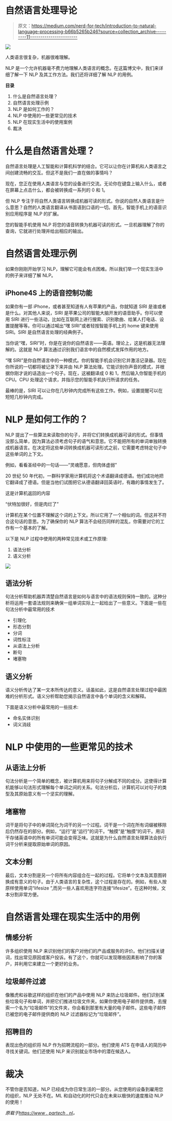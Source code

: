 # 自然语言处理导论

> 原文：<https://medium.com/nerd-for-tech/introduction-to-natural-language-processing-b66b5265b246?source=collection_archive---------11----------------------->

![](img/a6961ebad8a7444ef46fdea93c28ce1f.png)

人类语言很复杂，机器很难理解。

NLP 是一个允许机器毫不费力地理解人类语言的概念。在这篇博文中，我们来详细了解一下 NLP 及其工作方法。我们还将详细了解 NLP 的用例。

**目录**

1.  什么是自然语言处理？
2.  自然语言处理示例
3.  NLP 是如何工作的？
4.  NLP 中使用的一些更常见的技术
5.  NLP 在现实生活中的使用案例
6.  裁决

# 什么是自然语言处理？

自然语言处理是人工智能和计算机科学的结合。它可以让你在计算机和人类语言之间创建流畅的交互。但这不是我们一直在做的事情吗？

现在，您正在使用人类语言与您的设备进行交流。无论你在键盘上输入什么，或者在屏幕上点击什么，都会被转换成一系列的 0 和 1。

但 NLP 专注于将自然人类语言转换成机器可读的形式。你说的自然人类语言是什么意思？自然的人类语言翻译从书面语到口语的一切。首先，智能手机上的语音识别应用程序是 NLP 的扩展。

您的智能手机使用 NLP 将您的语音转换为机器可读的形式。一旦机器理解了你的查询，它就进行处理并给出相应的输出。

# 自然语言处理示例

如果你刚刚开始学习 NLP，理解它可能会有点困难。所以我们举一个现实生活中的例子来详细了解 NLP。

## iPhone4S 上的语音控制功能

如果你有一部 iPhone，或者甚至知道有人有苹果的产品，你就知道 SIRI 是谁或者是什么。对其他人来说，SIRI 是苹果公司的智能大脑开发的语音助手。你可以使用 SIRI 进行一些活动，比如在互联网上进行搜索、识别歌曲、给某人打电话、设置提醒等等。你可以通过喊出“嘿 SIRI”或者轻按智能手机上的 home 键来使用 SIRI。SIRI 是自然语言处理的经典例子。

当你说“嘿，SIRI”时，你是在说你的自然语言——英语。理论上，这是机器无法理解的。这就是 NLP 算法通过识别我们语言中的自然模式发挥作用的地方。

“嘿 SIRI”是你自然语言中的一种模式。你的智能手机会识别它并激活记录器。现在你所说的一切都将被记录下来并由 NLP 算法处理。它能识别你声音的模式，并根据你刚才说的话造出一个句子。现在，这被翻译成 0 和 1，然后输入你智能手机的 CPU。CPU 处理这个请求，并指示您的智能手机执行所请求的任务。

最棒的是，SIRI 可以让你在几秒钟内完成所有这些工作。例如，设置提醒可以在短短几秒钟内完成。

# NLP 是如何工作的？

NLP 提出了一些算法来读取你的句子，并将它们转换成机器可读的形式。但事情没那么简单，因为算法必须考虑句子的语气和意思。它不能把所有的单词单独转换成机器语言。在决定将这些单词转换成机器可读形式之前，它需要考虑特定句子中这些单词的上下文。

例如，看看圣经中的一句话——“灵魂愿意，但肉体虚弱”

20 世纪 50 年代初，一群科学家用计算机将这个术语翻译成德语。他们成功地把它翻译成了德语。但是当他们试图把它从德语翻译回英语时，有趣的事情发生了。

这是计算机返回的内容

“伏特加很好，但是肉烂了”

计算机在某个位置不理解这个词的上下文。所以它用了一个相似的词。但这并不符合这句话的意思。为了确保你的 NLP 算法不会经历同样的混乱，你需要对它的工作有一个基本的了解。

以下是 NLP 过程中使用的两种常见技术或工作原理:

1.  语法分析
2.  语义分析

![](img/66f79bd04f29c7893e7ca80545134e48.png)

## 语法分析

句法分析帮助机器弄清楚自然语言是如何与语言中的语法规则保持一致的。这种分析将运用一套语法规则来确保一组单词实际上一起给出了一些意义。下面是一些在句法分析中最常用的技术

*   引理化
*   形态分割
*   分词
*   词性标注
*   从语法上分析
*   断句
*   堵塞物

## 语义分析

语义分析传达了某一文本所传达的意义。话虽如此，这是自然语言处理过程中最困难的分析形式。语义分析帮助您揭示自然语言中各个单词的含义和解释。

下面是语义分析中最常用的一些技术:

*   命名实体识别
*   词义消歧

# NLP 中使用的一些更常见的技术

## 从语法上分析

句法分析是一个简单的概念，被计算机用来将句子分解成不同的成分。这使得计算机能够以句法形式理解每个单词之间的关系。句法分析后，计算机可以对句子的类型及其原始意义有一个坚实的理解。

## 堵塞物

词干是将句子中的单词简化为词干的另一个过程。词干是一个词在所有词缀被移除后仍然存在的部分。例如，“运行”是“运行”的词干。“触摸”是“触摸”的词干。用词干存储英语中的所有单词可能会变得乏味。这就是为什么自然语言处理算法会执行词干分析来提取原始单词的原因。

## 文本分割

最后，文本分割是另一个将所有内容组合在一起的过程。它将单个文本及其意图转换成有意义的句子。由于人类语言的复杂性，这个过程是存在的。例如，有些人按原样使用单词“lifesize ”,而另一些人喜欢用连字符连接“lifesize”。在这种时候，文本分割非常方便。

# 自然语言处理在现实生活中的用例

## 情感分析

许多组织使用 NLP 来识别他们的客户对他们的产品或服务的评价。他们扫描关键词，找出常见原因或客户投诉。有了这个，你就可以发现哪些因素影响了你的客户，并利用它来建立一个更好的业务。

## 垃圾邮件过滤

像雅虎和谷歌这样的组织在他们的产品中使用 NLP 来防止垃圾邮件。他们识别某些垃圾句子和单词，并把它们推进垃圾文件夹。如果你使用电子邮件提供商，去搜索一个名为“垃圾邮件”的文件夹，你会看到那里有大量的电子邮件。这些电子邮件已被您的电子邮件提供商的 NLP 过滤器标记为“垃圾邮件”。

## 招聘目的

表现出色的组织将 NLP 作为招聘流程的一部分。他们使用 ATS 在申请人的简历中寻找关键词。他们还使用 NLP 来识别就业市场中的潜在候选人。

# 裁决

不管你是否知道，NLP 已经成为你日常生活的一部分。从您使用的设备到雇用您的组织，NLP 无处不在。ML 和自动化的时代只会在未来以极快的速度推动 NLP 的使用！

*原载于*[*https://www . partech . nl*](https://www.partech.nl/nl/publicaties/2021/03/introduction-to-natural-language-processing)*。*